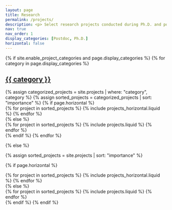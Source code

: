 ```yaml
---
layout: page
title: Research
permalink: /projects/
description: <p> Select research projects conducted during Ph.D. and postdoctoral studies <br> highlighting experience in the following&#58;</p> <ul>   <li>Scientific software development & High-performance computing <ul><li>using message passing interface <u>(MPI), GPU, C++, Python</u> for analysis</li> <li><u>scaling, profiling, and performance optimization</u> strategies</li> </ul></li>    <li>Quantum and classical charge transport in the next-generation transistors<ul><li>nonequilibrium Green's function (<u>NEGF</u>) method for electrons and phonons</li> <li>electrostatics with multiple embedded boundaries</li> <li>parallel <u>matrix-based algorithms</u> using MPI, GPU, and the AMReX library</li></ul></li> <li> Kinetic transport in high temperature gas dynamics <ul> <li> direct simulation Monte Carlo (<u>DSMC</u>) method</li> <li>modeling of shock-wave/boundary-layer interactions (<u>SWBLI</u>)</li> <li>adaptive mesh refinement (<u>AMR</u>) of octree grids</li> <li> parallel <u>statistical algorithms</u></li></ul></li> <li> Data-driven methods and stability theory for modal analysis in fluid dynamics <ul><li><u>generalized eigenvalue problems</u> arising from linear stability analysis</li> <li>parallel <u>communication-reducing algorithms</u> for proper-orthogonal and dynamic-mode decomposition</li> </ul> </li> </ul>
nav: true
nav_order: 1
display_categories: [Postdoc, Ph.D.]
horizontal: false
---
```


<!-- pages/projects.md -->
<div class="projects">
{% if site.enable_project_categories and page.display_categories %}
  <!-- Display categorized projects -->
  {% for category in page.display_categories %}
  <a id="{{ category }}" href=".#{{ category }}">
    <h2 class="category">{{ category }}</h2>
  </a>
  {% assign categorized_projects = site.projects | where: "category", category %}
  {% assign sorted_projects = categorized_projects | sort: "importance" %}
  <!-- Generate cards for each project -->
  {% if page.horizontal %}
  <div class="container">
    <div class="row row-cols-2">
    {% for project in sorted_projects %}
      {% include projects_horizontal.liquid %}
    {% endfor %}
    </div>
  </div>
  {% else %}
  <div class="grid">
    {% for project in sorted_projects %}
      {% include projects.liquid %}
    {% endfor %}
  </div>
  {% endif %}
  {% endfor %}

{% else %}

<!-- Display projects without categories -->

{% assign sorted_projects = site.projects | sort: "importance" %}

  <!-- Generate cards for each project -->

{% if page.horizontal %}

  <div class="container">
    <div class="row row-cols-2">
    {% for project in sorted_projects %}
      {% include projects_horizontal.liquid %}
    {% endfor %}
    </div>
  </div>
  {% else %}
  <div class="grid">
    {% for project in sorted_projects %}
      {% include projects.liquid %}
    {% endfor %}
  </div>
  {% endif %}
{% endif %}
</div>
